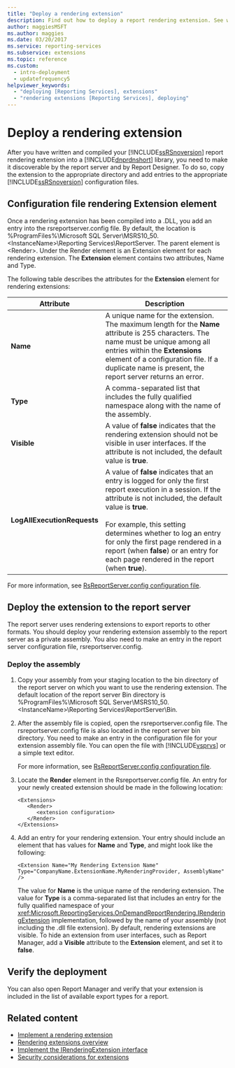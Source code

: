 ```yaml
---
title: "Deploy a rendering extension"
description: Find out how to deploy a report rendering extension. See which configuration file entries to add so the report server and Report Designer locate the extension.
author: maggiesMSFT
ms.author: maggies
ms.date: 03/20/2017
ms.service: reporting-services
ms.subservice: extensions
ms.topic: reference
ms.custom:
  - intro-deployment
  - updatefrequency5
helpviewer_keywords:
  - "deploying [Reporting Services], extensions"
  - "rendering extensions [Reporting Services], deploying"
---
```

# Deploy a rendering extension
  After you have written and compiled your [!INCLUDE[ssRSnoversion](../../../includes/ssrsnoversion-md.md)] report rendering extension into a [!INCLUDE[dnprdnshort](../../../includes/dnprdnshort-md.md)] library, you need to make it discoverable by the report server and by Report Designer. To do so, copy the extension to the appropriate directory and add entries to the appropriate [!INCLUDE[ssRSnoversion](../../../includes/ssrsnoversion-md.md)] configuration files.  
  
## Configuration file rendering Extension element  
 Once a rendering extension has been compiled into a .DLL, you add an entry into the rsreportserver.config file. By default, the location is %ProgramFiles%\Microsoft SQL Server\MSRS10_50.\<InstanceName>\Reporting Services\ReportServer. The parent element is \<Render>. Under the Render element is an Extension element for each rendering extension. The **Extension** element contains two attributes, Name and Type.  
  
 The following table describes the attributes for the **Extension** element for rendering extensions:  
  
|Attribute|Description|  
|---------------|-----------------|  
|**Name**|A unique name for the extension. The maximum length for the **Name** attribute is 255 characters. The name must be unique among all entries within the **Extensions** element of a configuration file. If a duplicate name is present, the report server returns an error.|  
|**Type**|A comma-separated list that includes the fully qualified namespace along with the name of the assembly.|  
|**Visible**|A value of **false** indicates that the rendering extension should not be visible in user interfaces. If the attribute is not included, the default value is **true**.|  
|**LogAllExecutionRequests**|A value of **false** indicates that an entry is logged for only the first report execution in a session. If the attribute is not included, the default value is **true**.<br /><br /> For example, this setting determines whether to log an entry for only the first page rendered in a report (when **false**) or an entry for each page rendered in the report (when **true**).|  
  
 For more information, see [RsReportServer.config configuration file](../../../reporting-services/report-server/rsreportserver-config-configuration-file.md).  
  
## Deploy the extension to the report server  
 The report server uses rendering extensions to export reports to other formats. You should deploy your rendering extension assembly to the report server as a private assembly. You also need to make an entry in the report server configuration file, rsreportserver.config.  
  
### Deploy the assembly  
  
1.  Copy your assembly from your staging location to the bin directory of the report server on which you want to use the rendering extension. The default location of the report server Bin directory is %ProgramFiles%\Microsoft SQL Server\MSRS10_50.\<InstanceName>\Reporting Services\ReportServer\Bin.  
  
2.  After the assembly file is copied, open the rsreportserver.config file. The rsreportserver.config file is also located in the report server bin directory. You need to make an entry in the configuration file for your extension assembly file. You can open the file with [!INCLUDE[vsprvs](../../../includes/vsprvs-md.md)] or a simple text editor.  
  
     For more information, see [RsReportServer.config configuration file](../../../reporting-services/report-server/rsreportserver-config-configuration-file.md).  
  
3.  Locate the **Render** element in the Rsreportserver.config file. An entry for your newly created extension should be made in the following location:  
  
    ```  
    <Extensions>  
       <Render>  
          <extension configuration>  
       </Render>  
    </Extensions>  
    ```  
  
4.  Add an entry for your rendering extension. Your entry should include an element that has values for **Name** and **Type**, and might look like the following:  
  
    ```  
    <Extension Name="My Rendering Extension Name" Type="CompanyName.ExtensionName.MyRenderingProvider, AssemblyName" />  
    ```  
  
     The value for **Name** is the unique name of the rendering extension. The value for **Type** is a comma-separated list that includes an entry for the fully qualified namespace of your <xref:Microsoft.ReportingServices.OnDemandReportRendering.IRenderingExtension> implementation, followed by the name of your assembly (not including the .dll file extension). By default, rendering extensions are visible. To hide an extension from user interfaces, such as Report Manager, add a **Visible** attribute to the **Extension** element, and set it to **false**.  
  
## Verify the deployment  
 You can also open Report Manager and verify that your extension is included in the list of available export types for a report.  
  
## Related content

- [Implement a rendering extension](../../../reporting-services/extensions/rendering-extension/implementing-a-rendering-extension.md)   
- [Rendering extensions overview](../../../reporting-services/extensions/rendering-extension/rendering-extensions-overview.md)   
- [Implement the IRenderingExtension interface](../../../reporting-services/extensions/rendering-extension/implementing-the-irenderingextension-interface.md)   
- [Security considerations for extensions](../../../reporting-services/extensions/security-considerations-for-extensions.md)  
  
  
